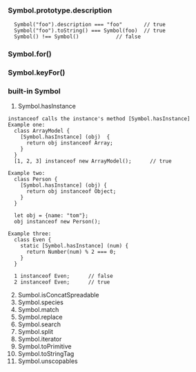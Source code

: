 ### Symbol.prototype.description
```
  Symbol("foo").description === "foo"       // true
  Symbol("foo").toString() === Symbol(foo)  // true
  Symbol() !== Symbol()            // false
```

### Symbol.for()
### Symbol.keyFor()

### built-in Symbol
1. Symbol.hasInstance
```
instanceof calls the instance's method [Symbol.hasInstance]
Example one:
  class ArrayModel {
    [Symbol.hasInstance] (obj)  {
      return obj instanceof Array;
    }
  }
  [1, 2, 3] instanceof new ArrayModel();      // true

Example two:
  class Person {
    [Symbol.hasInstance] (obj) {
      return obj instanceof Object;
    }
  }

  let obj = {name: "tom"};
  obj instanceof new Person();    

Example three:
  class Even {
    static [Symbol.hasInstance] (num) {
      return Number(num) % 2 === 0;
    }
  }

  1 instanceof Even;      // false
  2 instanceof Even;      // true

```
2. Sumbol.isConcatSpreadable
3. Symbol.species
4. Symbol.match
5. Symbol.replace
6. Symbol.search
7. Symbol.split
8. Symbol.iterator
9. Symbol.toPrimitive
10. Symbol.toStringTag
11. Symbol.unscopables 